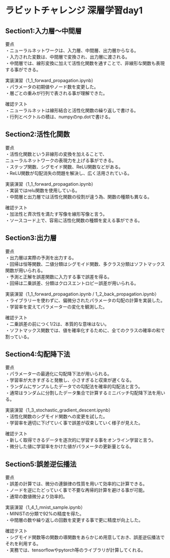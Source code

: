 # ラビットチャレンジ 深層学習day1  
  

## Section1:入力層～中間層  
  
要点   
・ニューラルネットワークは、入力層、中間層、出力層からなる。  
・入力された変数は、中間層で変換され、出力層に渡される。  
・中間層では、線形変換に加えて活性化関数を通すことで、非線形な関数も表現する事ができる。  
  
実装演習（1_1_forward_propagation.ipynb）  
・パラメータの初期値やノード数を変更した。  
・層ごとの重みが行列で表される事が理解できた。  
  
確認テスト  
・ニューラルネットは線形結合と活性化関数の繰り返しで書ける。  
・行列とベクトルの積は、numpyのnp.dotで書ける。  
  
## Section2:活性化関数  
  
要点  
・活性化関数という非線形の変換を加えることで、  
ニューラルネットワークの表現力を上げる事ができる。  
・ステップ関数、シグモイド関数、ReLU関数などがある。  
・ReLU関数が勾配消失の問題を解決し、広く活用されている。  
  
実装演習（1_1_forward_propagation.ipynb）  
・実装ではrelu関数を使用している。  
・中間層と出力層では活性化関数の役割が違う為、関数の種類も異なる。  
  
確認テスト  
・加法性と斉次性を満たす写像を線形写像と言う。  
・ソースコード上で、容易に活性化関数の種類を変える事ができる。  
  
## Section3:出力層  
  
要点  
・出力層は実際の予測を出力する。  
・回帰は恒等関数、二値分類はシグモイド関数、多クラス分類はソフトマックス関数が用いられる。  
・予測と正解を誤差関数に入力する事で誤差を得る。  
・回帰は二乗誤差、分類はクロスエントロピー誤差が用いられる。  
  
実装演習（1_1_forward_propagation.ipynb / 1_2_back_propagation.ipynb）  
・ライブラリーを使わずに、偏微分されたパラメータの勾配の計算を実装した。  
・学習率を変えてパラメーターの変化を観測した。  
  
確認テスト  
・二乗誤差の前につく1/2は、本質的な意味はない。  
・ソフトマックス関数では、値を確率化するために、全てのクラスの確率の和で割っている。  
  
## Section4:勾配降下法  
  
要点  
・パラメーターの最適化に勾配降下法が用いられる。  
・学習率が大きすぎると発散し、小さすぎると収束が遅くなる。  
・ランダムにサンプルしたデータでの勾配法を確率的勾配法と言う。  
・通常はランダムに分割したデータ集合で計算するミニバッチ勾配降下法を用いる。  
    
実装演習（1_3_stochastic_gradient_descent.ipynb）  
・活性化関数のシグモイド関数への変更を試した。  
・学習率を適切に下げていく事で誤差が収束していく様子が見えた。  
  
確認テスト  
・新しく取得できるデータを逐次的に学習する事をオンライン学習と言う。  
・微分した値に学習率をかけた値がパラメータの更新量となる。  
  
## Section5:誤差逆伝播法  
  
要点  
・誤差の計算では、微分の連鎖律の性質を用いて効率的に計算できる。  
・ノードを逆にたどっていく事で不要な再帰的計算を避ける事が可能。  
・通常の数値微分より効率的。  
  
実装演習（1_4_1_mnist_sample.ipynb）  
・MINISTの分類で92%の精度を得た。  
・中間層の数や繰り返しの回数を変更する事で更に精度が向上した。  
  
確認テスト   
・シグモイド関数等の関数の導関数をあらかじめ用意しておき、誤差逆伝播法でそれを利用する。  
・実務では、tensorflowやpytorch等のライブラリが計算してくれる。  



